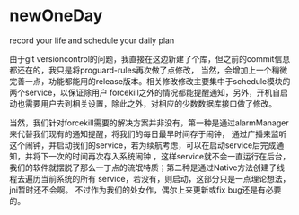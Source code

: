 # newOneDay
record your life and schedule your daily plan


由于git versioncontrol的问题，我直接在这边新建了个库，但之前的commit信息都还在的，我只是将proguard-rules再次做了点修改，
当然，会增加上一个稍微完善一点，功能都能用的release版本。相关修改修改主要集中于schedule模块的两个service，以保证除用户
forcekill之外的情况都能提醒通知，另外，开机自启动也需要用户去到相关设置，除此之外，对相应的少数数据库接口做了修改。


当然，我们针对forcekill需要的解决方案并非没有，第一种是通过alarmManager来代替我们现有的通知提醒，将我们的每日最早时间存于闹钟，
通过广播来监听这个闹钟，并启动我们的service，若为续航考虑，可以在启动service后完成通知，并将下一次的时间再次存入系统闹钟
，这样service就不会一直运行在后台，我们的软件就摆脱了那么一丁点的流氓特质；第二种是通过Native方法创建子线程去遍历当前系统的所有
service，若没有，则启动，这部分只是一点理论想法，jni暂时还不会啊。
不过作为我们的处女作，偶尔上来更新或fix bug还是有必要的。
